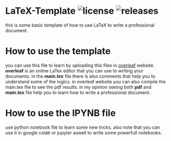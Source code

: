 # LaTeX-Template ![license](https://img.shields.io/github/license/pouyaardehkhani/LaTeX-Template.svg) ![releases](https://img.shields.io/github/release/pouyaardehkhani/LaTeX-Template.svg)
this is some basic template of how to use LaTeX to write a professional document.
# How to use the template
you can use this file to learn by uploading this files in [overleaf](https://www.overleaf.com/) website.
**overleaf** is an online LaTex editor that you can use to writing your documents.
in the **_main.tex_** file there is also comments that help you to understand some of the logics.
in overleaf website you can also compile the main.tex file to see the pdf results. in my opinion seeing both **pdf** and **main.tex** file help you to learn how to write a professional document.
# How to use the IPYNB file
use python notebook file to learn some new tricks. also note that you can use it in google colab or jupyter aswell to write some powerfull notebooks.
